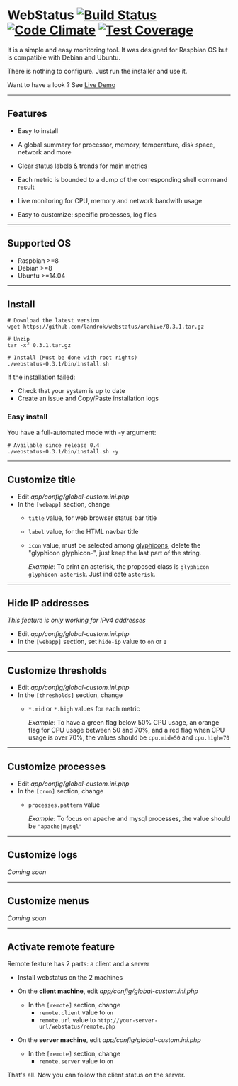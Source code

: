# WebStatus [![Build Status](https://travis-ci.org/landrok/webstatus.png)](https://travis-ci.org/landrok/webstatus) [![Code Climate](https://codeclimate.com/github/landrok/webstatus/badges/gpa.svg)](https://codeclimate.com/github/landrok/webstatus) [![Test Coverage](https://codeclimate.com/github/landrok/webstatus/badges/coverage.svg)](https://codeclimate.com/github/landrok/webstatus/coverage)

It is a simple and easy monitoring tool. It was designed for 
Raspbian OS but is compatible with Debian and Ubuntu.

There is nothing to configure. Just run the installer and use it.

Want to have a look ? See [Live Demo](http://91.121.71.25/webstatus/)

________________________________________________________________________

## Features

- Easy to install

- A global summary for processor, memory, temperature, disk space, 
  network and more

- Clear status labels & trends for main metrics

- Each metric is bounded to a dump of the corresponding shell command 
  result

- Live monitoring for CPU, memory and network bandwith usage

- Easy to customize: specific processes, log files

________________________________________________________________________

## Supported OS

* Raspbian  >=8
* Debian    >=8
* Ubuntu    >=14.04

________________________________________________________________________

## Install

```shell
# Download the latest version
wget https://github.com/landrok/webstatus/archive/0.3.1.tar.gz

# Unzip
tar -xf 0.3.1.tar.gz

# Install (Must be done with root rights)
./webstatus-0.3.1/bin/install.sh

```

If the installation failed:

- Check that your system is up to date
- Create an issue and Copy/Paste installation logs

### Easy install

You have a full-automated mode with -y argument:

```shell
# Available since release 0.4
./webstatus-0.3.1/bin/install.sh -y
```
________________________________________________________________________

## Customize title

- Edit _app/config/global-custom.ini.php_
- In the `[webapp]` section, change 
  - `title` value, for web browser status bar title
  - `label` value, for the HTML navbar title
  - `icon` value, must be selected among 
    [glyphicons](http://getbootstrap.com/components/), delete the
    "glyphicon glyphicon-", just keep the last part of the string.
    
    _Example_: To print an asterisk, the proposed class is 
    `glyphicon glyphicon-asterisk`. Just indicate `asterisk`.

________________________________________________________________________

## Hide IP addresses

_This feature is only working for IPv4 addresses_

- Edit _app/config/global-custom.ini.php_
- In the `[webapp]` section, set `hide-ip` value to `on` or `1`

________________________________________________________________________

## Customize thresholds

- Edit _app/config/global-custom.ini.php_
- In the `[thresholds]` section, change 
  - `*.mid` or `*.high` values for each metric
  
    _Example_: To have a green flag below 50% CPU usage, an orange flag
    for CPU usage between 50 and 70%, and a red flag when CPU usage is 
    over 70%, the values should be `cpu.mid=50` and `cpu.high=70`

________________________________________________________________________

## Customize processes

- Edit _app/config/global-custom.ini.php_
- In the `[cron]` section, change 
  - `processes.pattern` value
  
    _Example_: To focus on apache and mysql processes, the value should 
    be `"apache|mysql"`

________________________________________________________________________

## Customize logs

_Coming soon_

________________________________________________________________________

## Customize menus

_Coming soon_

________________________________________________________________________

## Activate remote feature

Remote feature has 2 parts: a client and a server

- Install webstatus on the 2 machines
- On the **client machine**, edit _app/config/global-custom.ini.php_
  
  - In the `[remote]` section, change
    - `remote.client` value to `on`
    - `remote.url` value to `http://your-server-url/webstatus/remote.php`

- On the **server machine**, edit _app/config/global-custom.ini.php_
  - In the `[remote]` section, change 
    - `remote.server` value to `on`

That's all. Now you can follow the client status on the server.
